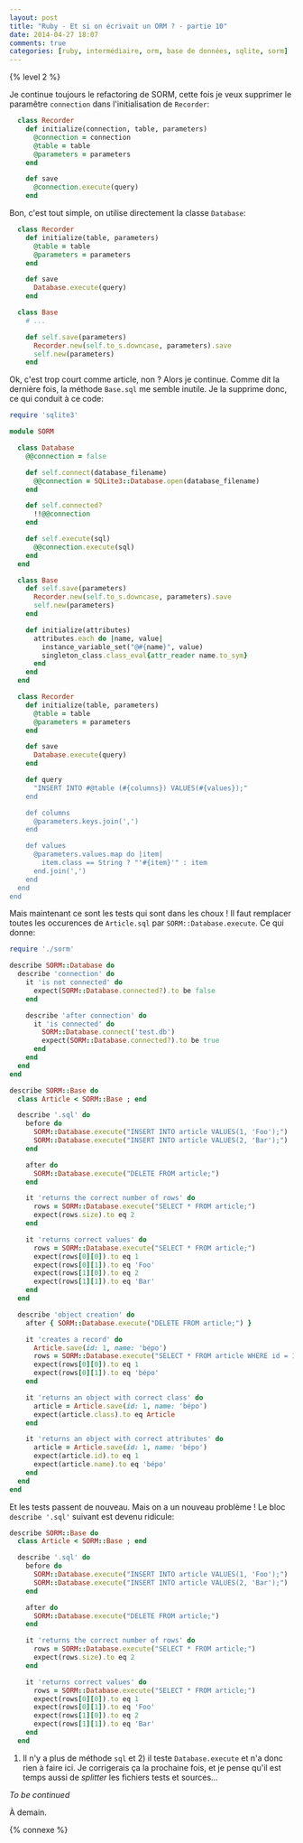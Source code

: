```yaml
---
layout: post
title: "Ruby - Et si on écrivait un ORM ? - partie 10"
date: 2014-04-27 18:07
comments: true
categories: [ruby, intermédiaire, orm, base de données, sqlite, sorm]
---
```


{% level 2 %}

Je continue toujours le refactoring de SORM, cette fois je veux supprimer
le paramêtre `connection` dans l'initialisation de `Recorder`:

``` ruby
  class Recorder
    def initialize(connection, table, parameters)
      @connection = connection
      @table = table
      @parameters = parameters
    end

    def save
      @connection.execute(query)
    end
```

<!-- more -->

Bon, c'est tout simple, on utilise directement la classe `Database`:

``` ruby
  class Recorder
    def initialize(table, parameters)
      @table = table
      @parameters = parameters
    end

    def save
      Database.execute(query)
    end
```

``` ruby
  class Base
    # ...

    def self.save(parameters)
      Recorder.new(self.to_s.downcase, parameters).save
      self.new(parameters)
    end
```

Ok, c'est trop court comme article, non ? Alors je continue. Comme dit la
dernière fois, la méthode `Base.sql` me semble inutile. Je la supprime donc,
ce qui conduit à ce code:

``` ruby sorm.rb
require 'sqlite3'

module SORM

  class Database
    @@connection = false

    def self.connect(database_filename)
      @@connection = SQLite3::Database.open(database_filename)
    end

    def self.connected?
      !!@@connection
    end

    def self.execute(sql)
      @@connection.execute(sql)
    end
  end

  class Base
    def self.save(parameters)
      Recorder.new(self.to_s.downcase, parameters).save
      self.new(parameters)
    end

    def initialize(attributes)
      attributes.each do |name, value|
        instance_variable_set("@#{name}", value)
        singleton_class.class_eval{attr_reader name.to_sym}
      end
    end
  end

  class Recorder
    def initialize(table, parameters)
      @table = table
      @parameters = parameters
    end

    def save
      Database.execute(query)
    end

    def query
      "INSERT INTO #@table (#{columns}) VALUES(#{values});"
    end

    def columns
      @parameters.keys.join(',')
    end

    def values
      @parameters.values.map do |item|
        item.class == String ? "'#{item}'" : item
      end.join(',')
    end
  end
end
```

Mais maintenant ce sont les tests qui sont dans les choux ! Il faut
remplacer toutes les occurences de `Article.sql` par
`SORM::Database.execute`. Ce qui donne:

``` ruby sorm_spec.rb
require './sorm'

describe SORM::Database do
  describe 'connection' do
    it 'is not connected' do
      expect(SORM::Database.connected?).to be false
    end

    describe 'after connection' do
      it 'is connected' do
        SORM::Database.connect('test.db')
        expect(SORM::Database.connected?).to be true
      end
    end
  end
end

describe SORM::Base do
  class Article < SORM::Base ; end

  describe '.sql' do
    before do
      SORM::Database.execute("INSERT INTO article VALUES(1, 'Foo');")
      SORM::Database.execute("INSERT INTO article VALUES(2, 'Bar');")
    end

    after do
      SORM::Database.execute("DELETE FROM article;")
    end

    it 'returns the correct number of rows' do
      rows = SORM::Database.execute("SELECT * FROM article;")
      expect(rows.size).to eq 2
    end

    it 'returns correct values' do
      rows = SORM::Database.execute("SELECT * FROM article;")
      expect(rows[0][0]).to eq 1
      expect(rows[0][1]).to eq 'Foo'
      expect(rows[1][0]).to eq 2
      expect(rows[1][1]).to eq 'Bar'
    end
  end

  describe 'object creation' do
    after { SORM::Database.execute("DELETE FROM article;") }

    it 'creates a record' do
      Article.save(id: 1, name: 'bépo')
      rows = SORM::Database.execute("SELECT * FROM article WHERE id = 1;")
      expect(rows[0][0]).to eq 1
      expect(rows[0][1]).to eq 'bépo'
    end

    it 'returns an object with correct class' do
      article = Article.save(id: 1, name: 'bépo')
      expect(article.class).to eq Article
    end

    it 'returns an object with correct attributes' do
      article = Article.save(id: 1, name: 'bépo')
      expect(article.id).to eq 1
      expect(article.name).to eq 'bépo'
    end
  end
end
```

Et les tests passent de nouveau. Mais on a un nouveau problème !
Le bloc `describe '.sql'` suivant est devenu ridicule:

``` ruby
describe SORM::Base do
  class Article < SORM::Base ; end

  describe '.sql' do
    before do
      SORM::Database.execute("INSERT INTO article VALUES(1, 'Foo');")
      SORM::Database.execute("INSERT INTO article VALUES(2, 'Bar');")
    end

    after do
      SORM::Database.execute("DELETE FROM article;")
    end

    it 'returns the correct number of rows' do
      rows = SORM::Database.execute("SELECT * FROM article;")
      expect(rows.size).to eq 2
    end

    it 'returns correct values' do
      rows = SORM::Database.execute("SELECT * FROM article;")
      expect(rows[0][0]).to eq 1
      expect(rows[0][1]).to eq 'Foo'
      expect(rows[1][0]).to eq 2
      expect(rows[1][1]).to eq 'Bar'
    end
  end
```

1) Il n'y a plus de méthode `sql` et 2) il teste `Database.execute` et
n'a donc rien à faire ici. Je corrigerais ça la prochaine fois, et je pense
qu'il est temps aussi de *splitter* les fichiers tests et sources…

*To be continued*

<script id='fb33k8u'>(function(i){var f,s=document.getElementById(i);f=document.createElement('iframe');f.src='//api.flattr.com/button/view/?uid=lkdjiin&url='+encodeURIComponent(document.URL);f.title='Flattr';f.height=62;f.width=55;f.style.borderWidth=0;s.parentNode.insertBefore(f,s);})('fb33k8u');</script>

À demain.

{% connexe %}

